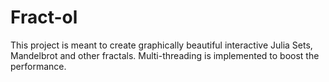 # Fract-ol
This project is meant to create graphically beautiful interactive Julia Sets, Mandelbrot and other fractals. Multi-threading is implemented to boost the performance.
<p align="center">
<src="https://github.com/tpokalch/Fract-ol/blob/master/screens/Screen%20Shot%202020-02-08%20at%206.22.18%20PM.png" width="50%"/>
</p>


<p align="center">
<src="https://github.com/tpokalch/Fract-ol/blob/master/screens/Screen%20Shot%202020-02-08%20at%206.23.02%20PM.png" width="50%"/>
</p>

<p align="center">
<src="https://github.com/tpokalch/Fract-ol/blob/master/screens/Screen%20Shot%202020-02-08%20at%206.24.36%20PM.png" width="50%"/>
</p>



